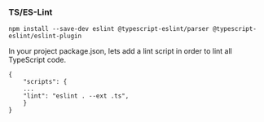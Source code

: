 ### TS/ES-Lint
`npm install --save-dev eslint @typescript-eslint/parser @typescript-eslint/eslint-plugin`

In your project package.json, lets add a lint script in order to lint all TypeScript code.
```
{
    "scripts": {
    ...
    "lint": "eslint . --ext .ts",
    }
}
```
